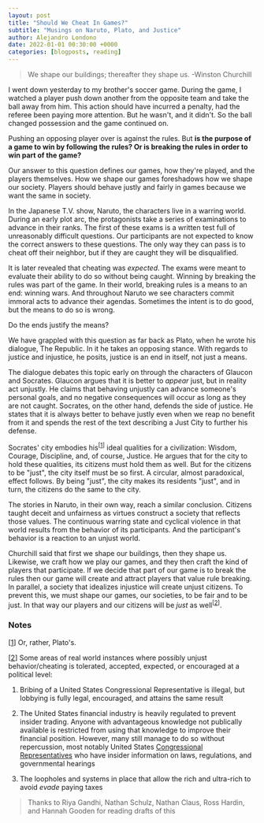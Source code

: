 ```yaml
---
layout: post
title: "Should We Cheat In Games?"
subtitle: "Musings on Naruto, Plato, and Justice"
author: Alejandro Londono
date: 2022-01-01 00:30:00 +0000
categories: [blogposts, reading]
---
```


> We shape our buildings; thereafter they shape us.
-Winston Churchill

I went down yesterday to my brother's soccer game. During the game, I watched a player push down another from the opposite team and take the ball away from him. This action should have incurred a penalty, had the referee been paying more attention. But he wasn't, and it didn't. So the ball changed possession and the game continued on.

Pushing an opposing player over is against the rules. But __is the purpose of a game to win by following the rules? Or is breaking the rules in order to win part of the game?__

Our answer to this question defines our games, how they're played, and the players themselves. How we shape our games foreshadows how we shape our society. Players should behave justly and fairly in games because we want the same in society.

In the Japanese T.V. show, Naruto, the characters live in a warring world. During an early plot arc, the protagonists take a series of examinations to advance in their ranks. The first of these exams is a written test full of unreasonably difficult questions. Our participants are not expected to know the correct answers to these questions. The only way they can pass is to cheat off their neighbor, but if they are caught they will be disqualified. 

It is later revealed that cheating was _expected_. The exams were meant to evaluate their ability to do so without being caught. Winning by breaking the rules was part of the game. In their world, breaking rules is a means to an end: winning wars. And throughout Naruto we see characters commit immoral acts to advance their agendas. Sometimes the intent is to do good, but the means to do so is wrong. 

Do the ends justify the means? 

We have grappled with this question as far back as Plato, when he wrote his dialogue, The Republic. In it he takes an opposing stance. With regards to justice and injustice, he posits, justice is an end in itself, not just a means.

The dialogue debates this topic early on through the characters of Glaucon and Socrates. Glaucon argues that it is better to _appear_ just, but in reality act unjustly. He claims that behaving unjustly can advance someone's personal goals, and no negative consequences will occur as long as they are not caught. Socrates, on the other hand, defends the side of justice. He states that it is always better to behave justly even when we reap no benefit from it and spends the rest of the text describing a Just City to further his defense.

Socrates' city embodies his<sup id="fn_one">[[1](#footnoteone)]</sup> ideal qualities for a civilization: Wisdom, Courage, Discipline, and, of course, Justice. He argues that for the city to hold these qualities, its citizens must hold them as well. But for the citizens to be "just", the city itself must be so first. A circular, almost paradoxical, effect follows. By being "just", the city makes its residents "just", and in turn, the citizens do the same to the city.

The stories in Naruto, in their own way, reach a similar conclusion. Citizens taught deceit and unfairness as virtues construct a society that reflects those values. The continuous warring state and cyclical violence in that world results from the behavior of its participants. And the participant's behavior is a reaction to an unjust world. 

Churchill said that first we shape our buildings, then they shape us. Likewise, we craft how we play our games, and they then craft the kind of players that participate. If we decide that part of our game is to break the rules then our game will create and attract players that value rule breaking. In parallel, a society that idealizes injustice will create unjust citizens. To prevent this, we must shape our games, our societies, to be fair and to be just. In that way our players and our citizens will be _just_ as well<sup class="hide" id="fn_two">[[2](#footnotetwo)]</sup>.

### Notes

[<a name="footnoteone" href="#fn_one">1</a>] Or, rather, Plato's.

[<a name="footnotetwo" href="#fn_one">2</a>] Some areas of real world instances where possibly unjust behavior/cheating is tolerated, accepted, expected, or encouraged at a political level:

1. Bribing of a United States Congressional Representative is illegal, but lobbying is fully legal, encouraged, and attains the same result

2. The United States financial industry is heavily regulated to prevent insider trading. Anyone with advantageous knowledge not publically available is restricted from using that knowledge to improve their financial position. However, many still manage to do so without repercussion, most notably United States [Congressional](https://web.archive.org/web/20220101151634/https://www.businessinsider.com/congress-stock-act-violations-senate-house-trading-2021-9) [Representatives](https://web.archive.org/web/20211227185252/https://www.businessinsider.com/congress-staff-violated-stock-act-conflicts-of-interest-possible-2021-12) who have insider information on laws, regulations, and governmental hearings

3. The loopholes and systems in place that allow the rich and ultra-rich to <span class="secret-text"> <span class="place-holder-text"> avoid </span> <span class="hidden-text"> _evade_ </span> </span> paying taxes

> Thanks to Riya Gandhi, Nathan Schulz, Nathan Claus, Ross Hardin, and Hannah Gooden for reading drafts of this